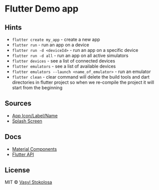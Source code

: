 # Flutter Demo app

## Hints
 - `flutter create my_app` - create a new app
 - `flutter run` - run an app on a device
 - `flutter run -d <deviceId>` - run an app on a specific device
 - `flutter run -d all` - run an app on all active simulators
 - `flutter devices` - see a list of connected devices
 - `flutter emulators` - see a list of available devices
 - `flutter emulators --launch <name_of_emulator>` - run an emulator
 - `flutter clean` - clear command will delete the build tools and dart directories in flutter project so when we re-compile the project it will start from the beginning

## Sources
 - [App Icon/Label/Name](./docs/AppIcon.md)
 - [Splash Screen](./docs/SplashScreen.md)

## Docs

 - [Material Components](https://material.io/components/)
 - [Flutter API](https://api.flutter.dev/index.html)

## License

MIT © [Vasyl Stokolosa](https://about.me/shystruk)
